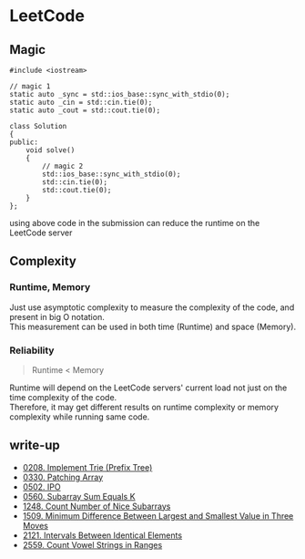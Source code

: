 # LeetCode

## Magic

```
#include <iostream>

// magic 1
static auto _sync = std::ios_base::sync_with_stdio(0);
static auto _cin = std::cin.tie(0);
static auto _cout = std::cout.tie(0);

class Solution
{
public:
    void solve()
    {
        // magic 2
        std::ios_base::sync_with_stdio(0);
        std::cin.tie(0);
        std::cout.tie(0);
    }
};
```

using above code in the submission can reduce the runtime on the LeetCode server

## Complexity

### Runtime, Memory

Just use asymptotic complexity to measure the complexity of the code, and present in big O notation. \
This measurement can be used in both time (Runtime) and space (Memory).

### Reliability

> Runtime < Memory

Runtime will depend on the LeetCode servers' current load not just on the time complexity of the code. \
Therefore, it may get different results on runtime complexity or memory complexity while running same code.

## write-up

- [0208. Implement Trie (Prefix Tree)](../src/0208.%20Implement%20Trie%20(Prefix%20Tree)/readme.md)
- [0330. Patching Array](../src/0330.%20Patching%20Array/readme.md)
- [0502. IPO](../src/0502.%20IPO/readme.md)
- [0560. Subarray Sum Equals K](../src/0560.%20Subarray%20Sum%20Equals%20K/readme.md)
- [1248. Count Number of Nice Subarrays](../src/1248.%20Count%20Number%20of%20Nice%20Subarrays/readme.md)
- [1509. Minimum Difference Between Largest and Smallest Value in Three Moves](../src/1509.%20Minimum%20Difference%20Between%20Largest%20and%20Smallest%20Value%20in%20Three%20Moves/readme.md)
- [2121. Intervals Between Identical Elements](../src/2121.%20Intervals%20Between%20Identical%20Elements/readme.md)
- [2559. Count Vowel Strings in Ranges](../src/2559.%20Count%20Vowel%20Strings%20in%20Ranges/readme.md)

